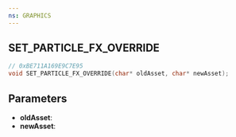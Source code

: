 ```yaml
---
ns: GRAPHICS
---
```

## SET_PARTICLE_FX_OVERRIDE

```c
// 0xBE711A169E9C7E95
void SET_PARTICLE_FX_OVERRIDE(char* oldAsset, char* newAsset);
```

## Parameters
* **oldAsset**:
* **newAsset**:
